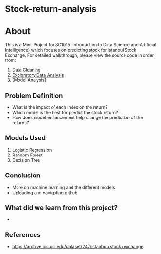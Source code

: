 # Stock-return-analysis
# About
This is a Mini-Project for SC1015 (Introduction to Data Science and Artificial Intelligence) which focuses on predicting stock for Istanbul Stock Exchange. For detailed walkthrough, please view the source code in order from:

1. [Data Cleaning](https://github.com/Userhl0133/Stock-return-analysis/blob/main/Part%201_Data_Preparation_Cleaning.ipynb)
2. [Exploratory Data Analysis](https://github.com/Userhl0133/Stock-return-analysis/blob/main/Part_2_EDA.ipynb)
3. [Model Analysis]

## Problem Definition

- What is the impact of each index on the return?
- Which model is the best for predict the stock return?
- How does model enhancement help change the prediction of the returns?

## Models Used

1. Logistic Regression
2. Random Forest
3. Decision Tree

## Conclusion
- More on machine learning and the different models
- Uploading and navigating github


## What did we learn from this project?

- 

## References

- <https://archive.ics.uci.edu/dataset/247/istanbul+stock+exchange>

